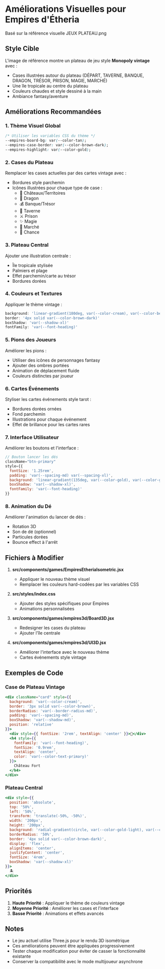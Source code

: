 # Améliorations Visuelles pour Empires d'Étheria

Basé sur la référence visuelle JEUX PLATEAU.png

## Style Cible

L'image de référence montre un plateau de jeu style **Monopoly vintage** avec :
- Cases illustrées autour du plateau (DÉPART, TAVERNE, BANQUE, DRAGON, TRÉSOR, PRISON, MAGIE, MARCHÉ)
- Une île tropicale au centre du plateau
- Couleurs chaudes et style dessiné à la main
- Ambiance fantasy/aventure

## Améliorations Recommandées

### 1. Thème Visuel Global
```css
/* Utiliser les variables CSS du thème */
--empires-board-bg: var(--color-tan);
--empires-case-border: var(--color-brown-dark);
--empires-highlight: var(--color-gold);
```

### 2. Cases du Plateau

Remplacer les cases actuelles par des cartes vintage avec :
- Bordures style parchemin
- Icônes illustrées pour chaque type de case :
  - 🏰 Châteaux/Territoires
  - 🐉 Dragon
  - 💰 Banque/Trésor
  - 🍺 Taverne
  - ⚔️ Prison
  - ✨ Magie
  - 🏪 Marché
  - 🎲 Chance

### 3. Plateau Central

Ajouter une illustration centrale :
- Île tropicale stylisée
- Palmiers et plage
- Effet parchemin/carte au trésor
- Bordures dorées

### 4. Couleurs et Textures

Appliquer le thème vintage :
```jsx
background: 'linear-gradient(180deg, var(--color-cream), var(--color-beige))'
border: '4px solid var(--color-brown-dark)'
boxShadow: 'var(--shadow-xl)'
fontFamily: 'var(--font-heading)'
```

### 5. Pions des Joueurs

Améliorer les pions :
- Utiliser des icônes de personnages fantasy
- Ajouter des ombres portées
- Animation de déplacement fluide
- Couleurs distinctes par joueur

### 6. Cartes Événements

Styliser les cartes événements style tarot :
- Bordures dorées ornées
- Fond parchemin
- Illustrations pour chaque événement
- Effet de brillance pour les cartes rares

### 7. Interface Utilisateur

Améliorer les boutons et l'interface :
```jsx
// Bouton lancer les dés
className="btn-primary"
style={{
  fontSize: '1.25rem',
  padding: 'var(--spacing-md) var(--spacing-xl)',
  background: 'linear-gradient(135deg, var(--color-gold), var(--color-gold-dark))',
  boxShadow: 'var(--shadow-xl)',
  fontFamily: 'var(--font-heading)'
}}
```

### 8. Animation du Dé

Améliorer l'animation du lancer de dés :
- Rotation 3D
- Son de dé (optionnel)
- Particules dorées
- Bounce effect à l'arrêt

## Fichiers à Modifier

1. **src/components/games/EmpiresEtheriaIsometric.jsx**
   - Appliquer le nouveau thème visuel
   - Remplacer les couleurs hard-codées par les variables CSS

2. **src/styles/index.css**
   - Ajouter des styles spécifiques pour Empires
   - Animations personnalisées

3. **src/components/games/empires3d/Board3D.jsx**
   - Redesigner les cases du plateau
   - Ajouter l'île centrale

4. **src/components/games/empires3d/UI3D.jsx**
   - Améliorer l'interface avec le nouveau thème
   - Cartes événements style vintage

## Exemples de Code

### Case de Plateau Vintage
```jsx
<div className="card" style={{
  background: 'var(--color-cream)',
  border: '3px solid var(--color-brown)',
  borderRadius: 'var(--border-radius-md)',
  padding: 'var(--spacing-md)',
  boxShadow: 'var(--shadow-md)',
  position: 'relative'
}}>
  <div style={{ fontSize: '2rem', textAlign: 'center' }}>🏰</div>
  <h4 style={{
    fontFamily: 'var(--font-heading)',
    fontSize: '0.9rem',
    textAlign: 'center',
    color: 'var(--color-text-primary)'
  }}>
    Château Fort
  </h4>
</div>
```

### Plateau Central
```jsx
<div style={{
  position: 'absolute',
  top: '50%',
  left: '50%',
  transform: 'translate(-50%, -50%)',
  width: '200px',
  height: '200px',
  background: 'radial-gradient(circle, var(--color-gold-light), var(--color-tan))',
  borderRadius: '50%',
  border: '4px solid var(--color-brown-dark)',
  display: 'flex',
  alignItems: 'center',
  justifyContent: 'center',
  fontSize: '4rem',
  boxShadow: 'var(--shadow-xl)'
}}>
  🏝️
</div>
```

## Priorités

1. **Haute Priorité** : Appliquer le thème de couleurs vintage
2. **Moyenne Priorité** : Améliorer les cases et l'interface
3. **Basse Priorité** : Animations et effets avancés

## Notes

- Le jeu actuel utilise Three.js pour le rendu 3D isométrique
- Ces améliorations peuvent être appliquées progressivement
- Tester chaque modification pour éviter de casser la fonctionnalité existante
- Conserver la compatibilité avec le mode multijoueur asynchrone
